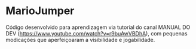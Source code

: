 # MarioJumper
 
Código desenvolvido para aprendizagem via tutorial do canal MANUAL DO DEV (https://www.youtube.com/watch?v=r9buAwVBDhA), com pequenas modicações que aperfeiçoaram a visibilidade e jogabilidade.
